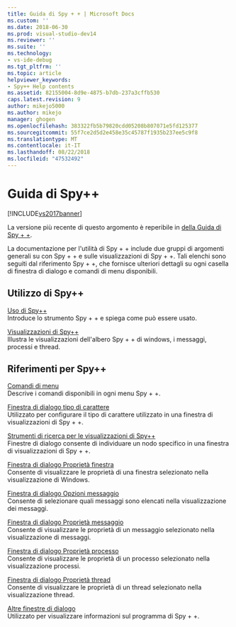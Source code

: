 ```yaml
---
title: Guida di Spy + + | Microsoft Docs
ms.custom: ''
ms.date: 2018-06-30
ms.prod: visual-studio-dev14
ms.reviewer: ''
ms.suite: ''
ms.technology:
- vs-ide-debug
ms.tgt_pltfrm: ''
ms.topic: article
helpviewer_keywords:
- Spy++ Help contents
ms.assetid: 82155004-8d9e-4875-b7db-237a3cffb530
caps.latest.revision: 9
author: mikejo5000
ms.author: mikejo
manager: ghogen
ms.openlocfilehash: 383322fb5b79820cdd05208b807071e5fd125377
ms.sourcegitcommit: 55f7ce2d5d2e458e35c45787f1935b237ee5c9f8
ms.translationtype: MT
ms.contentlocale: it-IT
ms.lasthandoff: 08/22/2018
ms.locfileid: "47532492"
---
```

# <a name="spy-help"></a>Guida di Spy++
[!INCLUDE[vs2017banner](../includes/vs2017banner.md)]

La versione più recente di questo argomento è reperibile in [della Guida di Spy + +](https://docs.microsoft.com/visualstudio/debugger/spy-increment-help).  
  
La documentazione per l'utilità di Spy + + include due gruppi di argomenti generali su con Spy + + e sulle visualizzazioni di Spy + +. Tali elenchi sono seguiti dal riferimento Spy + +, che fornisce ulteriori dettagli su ogni casella di finestra di dialogo e comandi di menu disponibili.  
  
## <a name="using-spy"></a>Utilizzo di Spy++  
 [Uso di Spy++](../debugger/using-spy-increment.md)  
 Introduce lo strumento Spy + + e spiega come può essere usato.  
  
 [Visualizzazioni di Spy++](../debugger/spy-increment-views.md)  
 Illustra le visualizzazioni dell'albero Spy + + di windows, i messaggi, processi e thread.  
  
## <a name="spy-reference"></a>Riferimenti per Spy++  
 [Comandi di menu](../debugger/menu-commands.md)  
 Descrive i comandi disponibili in ogni menu Spy + +.  
  
 [Finestra di dialogo tipo di carattere](../debugger/font-dialog-box-microsoft-spy-increment-help.md)  
 Utilizzato per configurare il tipo di carattere utilizzato in una finestra di visualizzazioni di Spy + +.  
  
 [Strumenti di ricerca per le visualizzazioni di Spy++](../debugger/search-tools-for-spy-increment-views.md)  
 Finestre di dialogo consente di individuare un nodo specifico in una finestra di visualizzazioni di Spy + +.  
  
 [Finestra di dialogo Proprietà finestra](../debugger/window-properties-dialog-box.md)  
 Consente di visualizzare le proprietà di una finestra selezionato nella visualizzazione di Windows.  
  
 [Finestra di dialogo Opzioni messaggio](../debugger/message-options-dialog-box.md)  
 Consente di selezionare quali messaggi sono elencati nella visualizzazione dei messaggi.  
  
 [Finestra di dialogo Proprietà messaggio](../debugger/message-properties-dialog-box.md)  
 Consente di visualizzare le proprietà di un messaggio selezionato nella visualizzazione di messaggi.  
  
 [Finestra di dialogo Proprietà processo](../debugger/process-properties-dialog-box.md)  
 Consente di visualizzare le proprietà di un processo selezionato nella visualizzazione processi.  
  
 [Finestra di dialogo Proprietà thread](../debugger/thread-properties-dialog-box.md)  
 Consente di visualizzare le proprietà di un thread selezionato nella visualizzazione thread.  
  
 [Altre finestre di dialogo](../debugger/other-dialog-boxes.md)  
 Utilizzato per visualizzare informazioni sul programma di Spy + +.



